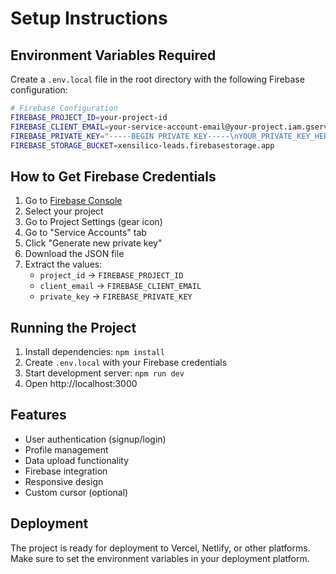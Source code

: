 # Setup Instructions

## Environment Variables Required

Create a `.env.local` file in the root directory with the following Firebase configuration:

```bash
# Firebase Configuration
FIREBASE_PROJECT_ID=your-project-id
FIREBASE_CLIENT_EMAIL=your-service-account-email@your-project.iam.gserviceaccount.com
FIREBASE_PRIVATE_KEY="-----BEGIN PRIVATE KEY-----\nYOUR_PRIVATE_KEY_HERE\n-----END PRIVATE KEY-----"
FIREBASE_STORAGE_BUCKET=xensilico-leads.firebasestorage.app
```

## How to Get Firebase Credentials

1. Go to [Firebase Console](https://console.firebase.google.com/)
2. Select your project
3. Go to Project Settings (gear icon)
4. Go to "Service Accounts" tab
5. Click "Generate new private key"
6. Download the JSON file
7. Extract the values:
   - `project_id` → `FIREBASE_PROJECT_ID`
   - `client_email` → `FIREBASE_CLIENT_EMAIL`
   - `private_key` → `FIREBASE_PRIVATE_KEY`

## Running the Project

1. Install dependencies: `npm install`
2. Create `.env.local` with your Firebase credentials
3. Start development server: `npm run dev`
4. Open http://localhost:3000

## Features

- User authentication (signup/login)
- Profile management
- Data upload functionality
- Firebase integration
- Responsive design
- Custom cursor (optional)

## Deployment

The project is ready for deployment to Vercel, Netlify, or other platforms. Make sure to set the environment variables in your deployment platform.
